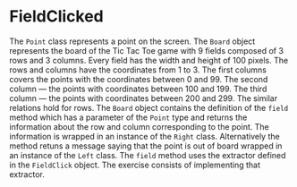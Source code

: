 FieldClicked
============

The `Point` class represents a point on the screen. The `Board` object
represents the board of the Tic Tac Toe game with 9 fields composed of
3 rows and 3 columns. Every field has the width and height of 100
pixels. The rows and columns have the coordinates from 1 to 3. The
first columns covers the points with the coordinates between 0 and
99. The second column — the points with coordinates between 100 and
199. The third column — the points with coordinates between 200 and
299. The similar relations hold for rows. The `Board` object contains
the definition of the `field` method which has a parameter of the
`Point` type and returns the information about the row and column
corresponding to the point. The information is wrapped in an instance
of the `Right` class. Alternatively the method retuns a message saying
that the point is out of board wrapped in an instance of the `Left`
class. The `field` method uses the extractor defined in the
`FieldClick` object. The exercise consists of implementing that
extractor.
